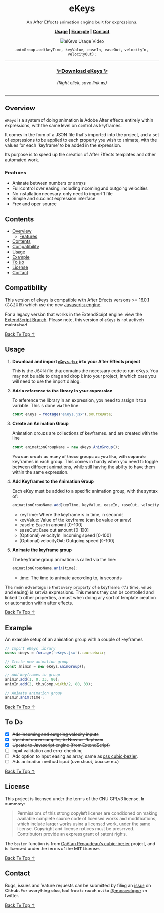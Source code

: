 <!-- Links -->
[Back To Top ↑]: #ekeys

<div align="center">

# eKeys <!-- omit in toc -->

An After Effects animation engine built for expressions.

**[Usage](#usage) | [Example](#example) | [Contact](#contact)**

![eKeys Usage Video](docs/static/ekeys-preview.gif)

`animGroup.add(keyTime, keyValue, easeIn, easeOut, velocityIn, velocityOut);`

---

### [✨ Download eKeys ✨](https://github.com/motiondeveloper/eKeys/raw/master/eKeys.jsx)<!-- omit in toc -->
###### (Right click, save link as)

---

</div>

## Overview

`eKeys` is a system of doing animation in Adobe After effects entirely within expressions, with the same level on control as keyframes.

It comes in the form of a JSON file that's imported into the project, and a set of expressions to be applied to each property you wish to animate, with the values for each 'keyframe' to be added in the expression.

Its purpose is to speed up the creation of After Effects templates and other automated work.

### Features

- Animate between numbers or arrays
- Full control over easing, including incoming and outgoing velocities
- No installation necesary, only need to import 1 file
- Simple and succinct expression interface
- Free and open source

## Contents

- [Overview](#overview)
  - [Features](#features)
- [Contents](#contents)
- [Compatibility](#compatibility)
- [Usage](#usage)
- [Example](#example)
- [To Do](#to-do)
- [License](#license)
- [Contact](#contact)

## Compatibility

This version of eKeys is compatible with After Effects versions >= 16.0.1 (CC2019) which use the new [Javascript engine](https://helpx.adobe.com/after-effects/using/expression-language-reference.html).

For a legacy version that works in the ExtendScript engine, view the [ExtendScript Branch](https://github.com/motiondeveloper/ekeys/tree/extendscript). Please note, this version of `eKeys` is not actively maintained.

[Back To Top ↑]

## Usage

1. **Download and import [`eKeys.jsx`](https://github.com/motiondeveloper/eKeys/raw/master/eKeys.jsx) into your After Effects project**

   This is the JSON file that contains the necessary code to run eKeys. You may not be able to drag and drop it into your project, in which case you will need to use the import dialog.

2. **Add a reference to the library in your expression**

   To reference the library in an expression, you need to assign it to a variable. This is done via the line:

   ```javascript
   const eKeys = footage("eKeys.jsx").sourceData;
   ```

3. **Create an Animation Group**

   Animation groups are collections of keyframes, and are created with the line:

   ```javascript
   const animationGroupName = new eKeys.AnimGroup();
   ```

   You can create as many of these groups as you like, with separate keyframes in each group. This comes in handy when you need to toggle between different animations, while still having the ability to have them within the same expression.

4. **Add Keyframes to the Animation Group**

   Each eKey must be added to a specific animation group, with the syntax of:

   ```javascript
   animationGroupName.add(keyTime, keyValue, easeIn, easeOut, velocityIn, velocityOut);
   ```

   - keyTime: Where the keyframe is in time, in seconds
   - keyValue: Value of the keyframe (can be value or array)
   - easeIn: Ease in amount [0-100]
   - easeOut: Ease out amount [0-100]
   - (Optional) velocityIn: Incoming speed [0-100]
   - (Optional) velocityOut: Outgoing speed [0-100]

5. **Animate the keyframe group**

    The keyframe group animation is called via the line:

    ```javascript
    animationGroupName.anim(time);
    ````

    - time: The time to animate according to, in seconds

The main advantage is that every property of a keyframe (it's time, value and easing) is set via expressions. This means they can be controlled and linked to other properties, a must when doing any sort of template creation or automation within after effects.

[Back To Top ↑]

## Example

An example setup of an animation group with a couple of keyframes:

```javascript
// Import eKeys library
const eKeys = footage("eKeys.jsx").sourceData;

// Create new animation group
const animIn = new eKeys.AnimGroup();

// Add keyframes to group
animIn.add(1, 0, 33, 80);
animIn.add(2, thisComp.width/2, 80, 33);

// Animate animation group
animIn.anim(time);
```

[Back To Top ↑]

## To Do

- [x] ~~Add incoming and outgoing velocity inputs~~
- [x] ~~Updated curve sampling to Newton-Raphson~~
- [x] ~~Update to Javascript engine (from ExtendScript)~~
- [ ] Input validation and error checking
- [ ] Add option to input easing as array, same as [css cubic-bezier](https://www.w3.org/TR/css-easing-1/).
- [ ] Add animation method input (overshoot, bounce etc)

[Back To Top ↑]

## License

This project is licensed under the terms of the GNU GPLv3 license. In summary:

> Permissions of this strong copyleft license are conditioned on making available complete source code of licensed works and modifications, which include larger works using a licensed work, under the same license. Copyright and license notices must be preserved. Contributors provide an express grant of patent rights.

The `bezier` function is from [Gaëtan Renaudeau's cubic-bezier](https://github.com/gre/bezier-easing) project, and is licensed under the terms of the MIT License.

[Back To Top ↑]

## Contact

Bugs, issues and feature requests can be submitted by filing an [issue](https://github.com/motiondeveloper/ekeys/issues) on Github. For everything else, feel free to reach out to [@modeveloper](https://twitter.com/modeveloper) on twitter.

[Back To Top ↑]